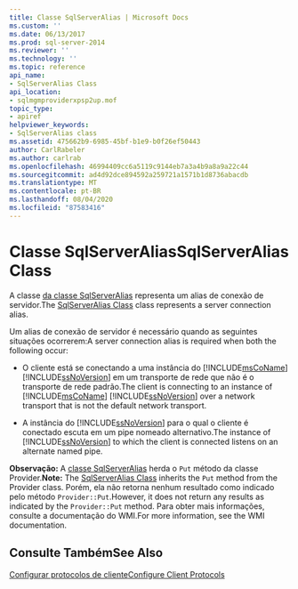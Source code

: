 ```yaml
---
title: Classe SqlServerAlias | Microsoft Docs
ms.custom: ''
ms.date: 06/13/2017
ms.prod: sql-server-2014
ms.reviewer: ''
ms.technology: ''
ms.topic: reference
api_name:
- SqlServerAlias Class
api_location:
- sqlmgmproviderxpsp2up.mof
topic_type:
- apiref
helpviewer_keywords:
- SqlServerAlias class
ms.assetid: 475662b9-6985-45bf-b1e9-b0f26ef50443
author: CarlRabeler
ms.author: carlrab
ms.openlocfilehash: 46994409cc6a5119c9144eb7a3a4b9a8a9a22c44
ms.sourcegitcommit: ad4d92dce894592a259721a1571b1d8736abacdb
ms.translationtype: MT
ms.contentlocale: pt-BR
ms.lasthandoff: 08/04/2020
ms.locfileid: "87583416"
---
```

# <a name="sqlserveralias-class"></a><span data-ttu-id="e459c-102">Classe SqlServerAlias</span><span class="sxs-lookup"><span data-stu-id="e459c-102">SqlServerAlias Class</span></span>
  <span data-ttu-id="e459c-103">A classe [da classe SqlServerAlias](sqlserveralias-class.md) representa um alias de conexão de servidor.</span><span class="sxs-lookup"><span data-stu-id="e459c-103">The [SqlServerAlias Class](sqlserveralias-class.md) class represents a server connection alias.</span></span>  
  
 <span data-ttu-id="e459c-104">Um alias de conexão de servidor é necessário quando as seguintes situações ocorrerem:</span><span class="sxs-lookup"><span data-stu-id="e459c-104">A server connection alias is required when both the following occur:</span></span>  
  
-   <span data-ttu-id="e459c-105">O cliente está se conectando a uma instância do [!INCLUDE[msCoName](../../../includes/msconame-md.md)] [!INCLUDE[ssNoVersion](../../../includes/ssnoversion-md.md)] em um transporte de rede que não é o transporte de rede padrão.</span><span class="sxs-lookup"><span data-stu-id="e459c-105">The client is connecting to an instance of [!INCLUDE[msCoName](../../../includes/msconame-md.md)] [!INCLUDE[ssNoVersion](../../../includes/ssnoversion-md.md)] over a network transport that is not the default network transport.</span></span>  
  
-   <span data-ttu-id="e459c-106">A instância do [!INCLUDE[ssNoVersion](../../../includes/ssnoversion-md.md)] para o qual o cliente é conectado escuta em um pipe nomeado alternativo.</span><span class="sxs-lookup"><span data-stu-id="e459c-106">The instance of [!INCLUDE[ssNoVersion](../../../includes/ssnoversion-md.md)] to which the client is connected listens on an alternate named pipe.</span></span>  
  
 <span data-ttu-id="e459c-107">**Observação:** A [classe SqlServerAlias](sqlserveralias-class.md) herda o `Put` método da classe Provider.</span><span class="sxs-lookup"><span data-stu-id="e459c-107">**Note:** The [SqlServerAlias Class](sqlserveralias-class.md) inherits the `Put` method from the Provider class.</span></span> <span data-ttu-id="e459c-108">Porém, ela não retorna nenhum resultado como indicado pelo método `Provider::Put`.</span><span class="sxs-lookup"><span data-stu-id="e459c-108">However, it does not return any results as indicated by the `Provider::Put` method.</span></span> <span data-ttu-id="e459c-109">Para obter mais informações, consulte a documentação do WMI.</span><span class="sxs-lookup"><span data-stu-id="e459c-109">For more information, see the WMI documentation.</span></span>  
  
## <a name="see-also"></a><span data-ttu-id="e459c-110">Consulte Também</span><span class="sxs-lookup"><span data-stu-id="e459c-110">See Also</span></span>  
 [<span data-ttu-id="e459c-111">Configurar protocolos de cliente</span><span class="sxs-lookup"><span data-stu-id="e459c-111">Configure Client Protocols</span></span>](https://technet.microsoft.com/library/ms181035.aspx)  
  
  
